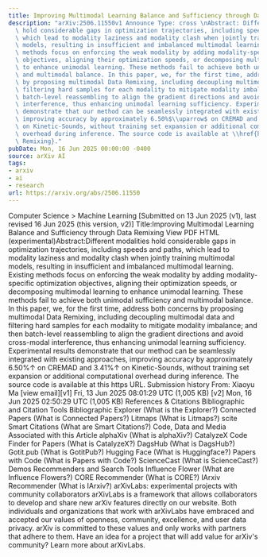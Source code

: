 ```yaml
---
title: Improving Multimodal Learning Balance and Sufficiency through Data Remixing
description: "arXiv:2506.11550v1 Announce Type: cross \nAbstract: Different modalities\
  \ hold considerable gaps in optimization trajectories, including speeds and paths,\
  \ which lead to modality laziness and modality clash when jointly training multimodal\
  \ models, resulting in insufficient and imbalanced multimodal learning. Existing\
  \ methods focus on enforcing the weak modality by adding modality-specific optimization\
  \ objectives, aligning their optimization speeds, or decomposing multimodal learning\
  \ to enhance unimodal learning. These methods fail to achieve both unimodal sufficiency\
  \ and multimodal balance. In this paper, we, for the first time, address both concerns\
  \ by proposing multimodal Data Remixing, including decoupling multimodal data and\
  \ filtering hard samples for each modality to mitigate modality imbalance; and then\
  \ batch-level reassembling to align the gradient directions and avoid cross-modal\
  \ interference, thus enhancing unimodal learning sufficiency. Experimental results\
  \ demonstrate that our method can be seamlessly integrated with existing approaches,\
  \ improving accuracy by approximately 6.50%$\\uparrow$ on CREMAD and 3.41%$\\uparrow$\
  \ on Kinetic-Sounds, without training set expansion or additional computational\
  \ overhead during inference. The source code is available at \\href{https://github.com/MatthewMaxy/Remix_ICML2025}{Data\
  \ Remixing}."
pubDate: Mon, 16 Jun 2025 00:00:00 -0400
source: arXiv AI
tags:
- arxiv
- ai
- research
url: https://arxiv.org/abs/2506.11550
---
```


Computer Science > Machine Learning
[Submitted on 13 Jun 2025 (v1), last revised 16 Jun 2025 (this version, v2)]
Title:Improving Multimodal Learning Balance and Sufficiency through Data Remixing
View PDF HTML (experimental)Abstract:Different modalities hold considerable gaps in optimization trajectories, including speeds and paths, which lead to modality laziness and modality clash when jointly training multimodal models, resulting in insufficient and imbalanced multimodal learning. Existing methods focus on enforcing the weak modality by adding modality-specific optimization objectives, aligning their optimization speeds, or decomposing multimodal learning to enhance unimodal learning. These methods fail to achieve both unimodal sufficiency and multimodal balance. In this paper, we, for the first time, address both concerns by proposing multimodal Data Remixing, including decoupling multimodal data and filtering hard samples for each modality to mitigate modality imbalance; and then batch-level reassembling to align the gradient directions and avoid cross-modal interference, thus enhancing unimodal learning sufficiency. Experimental results demonstrate that our method can be seamlessly integrated with existing approaches, improving accuracy by approximately 6.50%$\uparrow$ on CREMAD and 3.41%$\uparrow$ on Kinetic-Sounds, without training set expansion or additional computational overhead during inference. The source code is available at this https URL.
Submission history
From: Xiaoyu Ma [view email][v1] Fri, 13 Jun 2025 08:01:29 UTC (1,005 KB)
[v2] Mon, 16 Jun 2025 02:50:29 UTC (1,005 KB)
References & Citations
Bibliographic and Citation Tools
Bibliographic Explorer (What is the Explorer?)
Connected Papers (What is Connected Papers?)
Litmaps (What is Litmaps?)
scite Smart Citations (What are Smart Citations?)
Code, Data and Media Associated with this Article
alphaXiv (What is alphaXiv?)
CatalyzeX Code Finder for Papers (What is CatalyzeX?)
DagsHub (What is DagsHub?)
Gotit.pub (What is GotitPub?)
Hugging Face (What is Huggingface?)
Papers with Code (What is Papers with Code?)
ScienceCast (What is ScienceCast?)
Demos
Recommenders and Search Tools
Influence Flower (What are Influence Flowers?)
CORE Recommender (What is CORE?)
IArxiv Recommender
(What is IArxiv?)
arXivLabs: experimental projects with community collaborators
arXivLabs is a framework that allows collaborators to develop and share new arXiv features directly on our website.
Both individuals and organizations that work with arXivLabs have embraced and accepted our values of openness, community, excellence, and user data privacy. arXiv is committed to these values and only works with partners that adhere to them.
Have an idea for a project that will add value for arXiv's community? Learn more about arXivLabs.